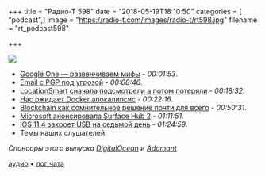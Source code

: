 +++
title = "Радио-Т 598"
date = "2018-05-19T18:10:50"
categories = [ "podcast",]
image = "https://radio-t.com/images/radio-t/rt598.jpg"
filename = "rt_podcast598"

+++

![](https://radio-t.com/images/radio-t/rt598.jpg)

- [Google One — развенчиваем мифы](https://techcrunch.com/2018/05/14/say-hello-to-google-one/) - *00:01:53*.
- [Email с PGP под угрозой](https://gizmodo.com/email-no-longer-a-secure-method-of-communication-after-1826002682) - *00:08:46*.
- [LocationSmart сначала подсмотрели а потом потеряли](https://techcrunch.com/2018/05/17/locationsmart-didnt-just-sell-mobile-phone-locations-it-leaked-them/) - *00:18:32*.
- [Нас ожидает Docker апокалипсис](http://www.smashcompany.com/technology/docker-is-a-dangerous-gamble-which-we-will-regret) - *00:22:16*.
- [Blockchain как сомнительное решение почти для всего](https://thenextweb.com/syndication/2018/05/12/blockchain-is-crappy-technology-and-a-bad-vision-for-the-future/) - *00:50:31*.
- [Microsoft анонсировала Surface Hub 2](https://techcrunch.com/2018/05/15/microsoft-announces-the-surface-hub-2/) - *01:11:51*.
- [iOS 11.4 закроет USB на седьмой день](https://blog.elcomsoft.com/2018/05/ios-11-4-to-disable-usb-port-after-7-days-what-it-means-for-mobile-forensics/) - *01:24:59*.
- Темы наших слушателей

*Спонсоры этого выпуска [DigitalOcean](https://do.co/radiot) и [Adamant](https://adamant.im/?utm_source=radiot&utm_medium=website&utm_campaign=messenger)*


[аудио](https://cdn.radio-t.com/rt_podcast598.mp3) • [лог чата](http://chat.radio-t.com/logs/radio-t-598.html)
<audio src="https://cdn.radio-t.com/rt_podcast598.mp3" preload="none"></audio>
